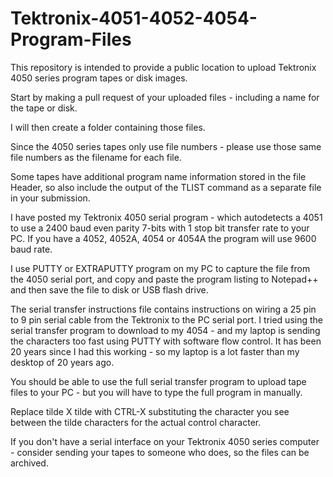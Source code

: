 # Tektronix-4051-4052-4054-Program-Files

This repository is intended to provide a public location to upload Tektronix 4050 series program tapes or disk images.

Start by making a pull request of your uploaded files - including a name for the tape or disk.

I will then create a folder containing those files.

Since the 4050 series tapes only use file numbers - please use those same file numbers as the filename for each file.

Some tapes have additional program name information stored in the file Header, so also include the output of the TLIST command as a separate file in your submission.

I have posted my Tektronix 4050 serial program - which autodetects a 4051 to use a 2400 baud even parity 7-bits with 1 stop bit transfer rate to your PC.  If you have a 4052, 4052A, 4054 or 4054A the program will use 9600 baud rate.

I use PUTTY or EXTRAPUTTY program on my PC to capture the file from the 4050 serial port, and copy and paste the program listing to Notepad++ and then save the file to disk or USB flash drive.

The serial transfer instructions file contains instructions on wiring a 25 pin to 9 pin serial cable from the Tektronix to the PC serial port.  I tried using the serial transfer program to download to my 4054 - and my laptop is sending the characters too fast using PUTTY with software flow control.  It has been 20 years since I had this working - so my laptop is a lot faster than my desktop of 20 years ago.

You should be able to use the full serial transfer program to upload tape files to your PC - but you will have to type the full program in manually.  

Replace tilde X tilde with CTRL-X substituting the character you see between the tilde characters for the actual control character.

If you don't have a serial interface on your Tektronix 4050 series computer - consider sending your tapes to someone who does, so the files can be archived.
